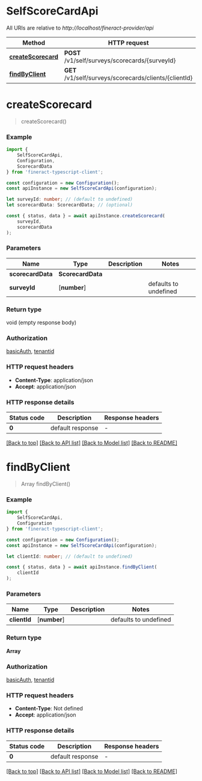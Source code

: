 # SelfScoreCardApi

All URIs are relative to *http://localhost/fineract-provider/api*

|Method | HTTP request | Description|
|------------- | ------------- | -------------|
|[**createScorecard**](#createscorecard) | **POST** /v1/self/surveys/scorecards/{surveyId} | |
|[**findByClient**](#findbyclient) | **GET** /v1/self/surveys/scorecards/clients/{clientId} | |

# **createScorecard**
> createScorecard()


### Example

```typescript
import {
    SelfScoreCardApi,
    Configuration,
    ScorecardData
} from 'fineract-typescript-client';

const configuration = new Configuration();
const apiInstance = new SelfScoreCardApi(configuration);

let surveyId: number; // (default to undefined)
let scorecardData: ScorecardData; // (optional)

const { status, data } = await apiInstance.createScorecard(
    surveyId,
    scorecardData
);
```

### Parameters

|Name | Type | Description  | Notes|
|------------- | ------------- | ------------- | -------------|
| **scorecardData** | **ScorecardData**|  | |
| **surveyId** | [**number**] |  | defaults to undefined|


### Return type

void (empty response body)

### Authorization

[basicAuth](../README.md#basicAuth), [tenantid](../README.md#tenantid)

### HTTP request headers

 - **Content-Type**: application/json
 - **Accept**: application/json


### HTTP response details
| Status code | Description | Response headers |
|-------------|-------------|------------------|
|**0** | default response |  -  |

[[Back to top]](#) [[Back to API list]](../README.md#documentation-for-api-endpoints) [[Back to Model list]](../README.md#documentation-for-models) [[Back to README]](../README.md)

# **findByClient**
> Array<ScorecardData> findByClient()


### Example

```typescript
import {
    SelfScoreCardApi,
    Configuration
} from 'fineract-typescript-client';

const configuration = new Configuration();
const apiInstance = new SelfScoreCardApi(configuration);

let clientId: number; // (default to undefined)

const { status, data } = await apiInstance.findByClient(
    clientId
);
```

### Parameters

|Name | Type | Description  | Notes|
|------------- | ------------- | ------------- | -------------|
| **clientId** | [**number**] |  | defaults to undefined|


### Return type

**Array<ScorecardData>**

### Authorization

[basicAuth](../README.md#basicAuth), [tenantid](../README.md#tenantid)

### HTTP request headers

 - **Content-Type**: Not defined
 - **Accept**: application/json


### HTTP response details
| Status code | Description | Response headers |
|-------------|-------------|------------------|
|**0** | default response |  -  |

[[Back to top]](#) [[Back to API list]](../README.md#documentation-for-api-endpoints) [[Back to Model list]](../README.md#documentation-for-models) [[Back to README]](../README.md)

